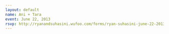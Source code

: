 ```yaml
---
layout: default
name: Ani + Tara
event: June 22, 2013
rsvp: http://ryanandsuhasini.wufoo.com/forms/ryan-suhasini-june-22-2013/
---
```

